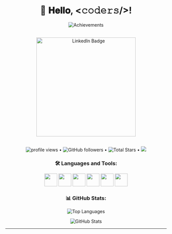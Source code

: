 <!-- 
Título principal del perfil en un contenedor centrado.
Se usa HTML para mayor control visual en GitHub.
-->
<div align="center">
  <!-- Saludo principal, usando etiquetas h1 y emojis para destacar -->
  <h1>👋 𝐇𝐞𝐥𝐥𝐨, &lt;𝚌𝚘𝚍𝚎𝚛𝚜/&gt;!</h1>

  <!-- 
  Trofeos de GitHub: Muestra logros y "trofeos" visuales de tu actividad en GitHub
  usando un generador externo (github-profile-trophy).
  AHORA NO CLICKEABLE
  -->
  <img src="https://github-profile-trophy.vercel.app/?username=kl4rkx&theme=flat&no-frame=true&margin-w=15" alt="Achievements" /><br><br>
  
  <!-- 
  Badge de LinkedIn: Imagen que muestra tu perfil profesional, ya no es clickeable.
  -->
  <img src="https://github.com/user-attachments/assets/6828491d-9ef6-485e-8f03-2c4146cac43d" alt="LinkedIn Badge" width="310"/><br><br>

  <!-- 
  Sección de estadísticas rápidas:
  - Vistas al perfil (komarev).
  - Seguidores en GitHub.
  - Total de estrellas recibidas en tus repos.
  - Botón de patrocinio (Sponsor) en GitHub (este sigue siendo clickeable porque es útil para que puedan patrocinarte, si quieres puedes quitar el <a> también).
  -->
  <p>
    <img alt="profile views" src="https://komarev.com/ghpvc/?username=kl4rkx&style=flat&color=blue"/> •   
    <img alt="GitHub followers" src="https://img.shields.io/github/followers/kl4rkx?label=Followers&style=social"/> •
    <img src="https://img.shields.io/github/stars/kl4rkx?label=Stars" alt="Total Stars"/> •
    <a href="https://github.com/sponsors/kl4rkx">
      <img src="https://img.shields.io/static/v1?label=Sponsor&message=%E2%9D%A4&logo=GitHub&color=%23fe8e86"/>
    </a>
  </p>

  <!-- 
  Lista de lenguajes y herramientas que usas, con sus iconos.
  Ayuda a mostrar de forma visual tus habilidades técnicas.
  Se usan íconos SVG de "devicon".
  -->
  <h3>🛠️ Languages and Tools:</h3>
  <p>
    <code><img height="40" width="40" src="https://cdn.jsdelivr.net/gh/devicons/devicon@latest/icons/html5/html5-original-wordmark.svg" /></code>
    <code><img height="40" width="40" src="https://cdn.jsdelivr.net/gh/devicons/devicon@latest/icons/css3/css3-original-wordmark.svg" /></code>
    <code><img height="40" width="40" src="https://cdn.jsdelivr.net/gh/devicons/devicon@latest/icons/python/python-original-wordmark.svg" /></code>
    <code><img height="40" width="40" src="https://cdn.jsdelivr.net/gh/devicons/devicon@latest/icons/java/java-original-wordmark.svg" /></code>
    <code><img height="40" width="40" src="https://cdn.jsdelivr.net/gh/devicons/devicon@latest/icons/javascript/javascript-original.svg" /></code>
    <code><img height="40" width="40" src="https://cdn.jsdelivr.net/gh/devicons/devicon@latest/icons/mysql/mysql-original-wordmark.svg" /></code>
  </p>
  
  <!-- 
  Estadísticas de GitHub:
  - Top Languages: Lenguajes que más usas (por cantidad de código en tus repos públicos).
  - Estadísticas generales: Commits, repos, contribuciones, etc.
  Los datos se obtienen desde un generador externo (github-readme-stats).
  -->
  <h3>📊 GitHub Stats:</h3>
  <p>
    <img src="https://github-readme-stats.vercel.app/api/top-langs?username=kl4rkx&show_icons=true&locale=en&layout=compact" alt="Top Languages" />
  </p>
  <p>
    <img src="https://github-readme-stats.vercel.app/api?username=kl4rkx&show_icons=true&locale=en" alt="GitHub Stats" />
  </p>
</div>

---

<!-- Fin del archivo. El "---" separa el contenido principal de posibles notas o futuros agregados -->
